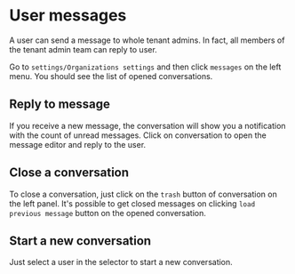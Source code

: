 # User messages

A user can send a message to whole tenant admins. In fact, all members of the tenant admin team can reply to user.

Go to `settings/Organizations settings` and then click `messages` on the left menu. You should see the list of opened conversations. 

## Reply to message
If you receive a new message, the conversation will show  you a notification with the count of unread messages. Click on conversation to open the message editor and reply to the user.

## Close a conversation
To close a conversation, just click on the `trash` button of conversation on the left panel.
It's possible to get closed messages on clicking `load previous message` button on the opened conversation.

## Start a new conversation

Just select a user in the selector to start a new  conversation.
